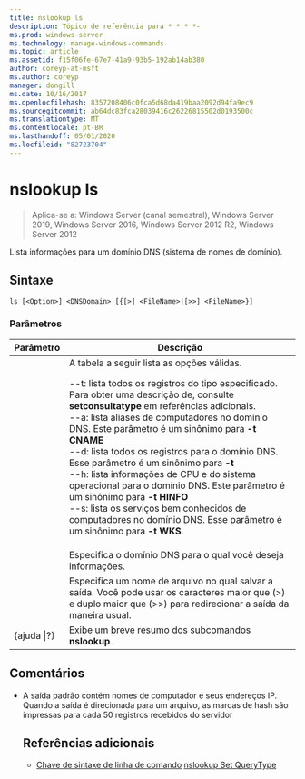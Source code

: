 ```yaml
---
title: nslookup ls
description: Tópico de referência para * * * *-
ms.prod: windows-server
ms.technology: manage-windows-commands
ms.topic: article
ms.assetid: f15f06fe-67e7-41a9-93b5-192ab14ab380
author: coreyp-at-msft
ms.author: coreyp
manager: dongill
ms.date: 10/16/2017
ms.openlocfilehash: 8357208406c0fca5d68da419baa2092d94fa9ec9
ms.sourcegitcommit: ab64dc83fca28039416c26226815502d0193500c
ms.translationtype: MT
ms.contentlocale: pt-BR
ms.lasthandoff: 05/01/2020
ms.locfileid: "82723704"
---
```

# <a name="nslookup-ls"></a>nslookup ls

> Aplica-se a: Windows Server (canal semestral), Windows Server 2019, Windows Server 2016, Windows Server 2012 R2, Windows Server 2012

Lista informações para um domínio DNS (sistema de nomes de domínio).
## <a name="syntax"></a>Sintaxe
```
ls [<Option>] <DNSDomain> [{[>] <FileName>|[>>] <FileName>}]
```
### <a name="parameters"></a>Parâmetros

|    Parâmetro    |                                                                                                                                                                                                                                                                                                               Descrição                                                                                                                                                                                                                                                                                                                |
|-----------------|------------------------------------------------------------------------------------------------------------------------------------------------------------------------------------------------------------------------------------------------------------------------------------------------------------------------------------------------------------------------------------------------------------------------------------------------------------------------------------------------------------------------------------------------------------------------------------------------------------------------------------------|
|    <Option>     | A tabela a seguir lista as opções válidas.<p>--t: lista todos os registros do tipo especificado. Para obter uma descrição <querytype>de, consulte **setconsultatype** em referências adicionais.<br />--a: lista aliases de computadores no domínio DNS. Este parâmetro é um sinônimo para **-t CNAME**<br />--d: lista todos os registros para o domínio DNS. Esse parâmetro é um sinônimo para **-t**<br />--h: lista informações de CPU e do sistema operacional para o domínio DNS. Este parâmetro é um sinônimo para **-t HINFO**<br />--s: lista os serviços bem conhecidos de computadores no domínio DNS. Esse parâmetro é um sinônimo para **-t WKS**. |
|   <DNSDomain>   |                                                                                                                                                                                                                                                                                         Especifica o domínio DNS para o qual você deseja informações.                                                                                                                                                                                                                                                                                         |
|   <FileName>    |                                                                                                                                                                                                                                 Especifica um nome de arquivo no qual salvar a saída. Você pode usar os caracteres maior que (>) e duplo maior que (>>) para redirecionar a saída da maneira usual.                                                                                                                                                                                                                                  |
| {ajuda &#124;?} |                                                                                                                                                                                                                                                                                          Exibe um breve resumo dos subcomandos **nslookup** .                                                                                                                                                                                                                                                                                           |

## <a name="remarks"></a>Comentários
- A saída padrão contém nomes de computador e seus endereços IP. Quando a saída é direcionada para um arquivo, as marcas de hash são impressas para cada 50 registros recebidos do servidor
  ## <a name="additional-references"></a>Referências adicionais
  - [Chave de sintaxe de linha de comando](command-line-syntax-key.md)
  [nslookup Set QueryType](nslookup-set-querytype.md)
